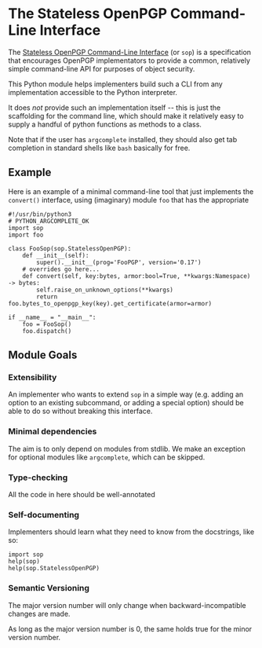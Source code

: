 The Stateless OpenPGP Command-Line Interface
============================================

The [Stateless OpenPGP Command-Line
Interface](https://tools.ietf.org/html/draft-dkg-openpgp-stateless-cli)
(or `sop`) is a specification that encourages OpenPGP implementators
to provide a common, relatively simple command-line API for purposes
of object security.

This Python module helps implementers build such a CLI from any
implementation accessible to the Python interpreter.

It does *not* provide such an implementation itself -- this is just
the scaffolding for the command line, which should make it relatively
easy to supply a handful of python functions as methods to a class.

Note that if the user has `argcomplete` installed, they should also
get tab completion in standard shells like `bash` basically for free.

Example
-------

Here is an example of a minimal command-line tool that just implements
the `convert()` interface, using (imaginary) module `foo` that has the
appropriate

```
#!/usr/bin/python3
# PYTHON_ARGCOMPLETE_OK
import sop
import foo

class FooSop(sop.StatelessOpenPGP):
    def __init__(self):
        super().__init__(prog='FooPGP', version='0.17')
    # overrides go here...
    def convert(self, key:bytes, armor:bool=True, **kwargs:Namespace) -> bytes:
        self.raise_on_unknown_options(**kwargs)
        return foo.bytes_to_openpgp_key(key).get_certificate(armor=armor)

if __name__ = "__main__":
    foo = FooSop()
    foo.dispatch()
```

Module Goals
------------

### Extensibility

An implementer who wants to extend `sop` in a simple way (e.g. adding
an option to an existing subcommand, or adding a special option)
should be able to do so without breaking this interface.

### Minimal dependencies

The aim is to only depend on modules from stdlib.  We make an
exception for optional modules like `argcomplete`, which can be
skipped.

### Type-checking

All the code in here should be well-annotated

### Self-documenting

Implementers should learn what they need to know from the docstrings,
like so:

    import sop
    help(sop)
    help(sop.StatelessOpenPGP)

### Semantic Versioning

The major version number will only change when backward-incompatible
changes are made.

As long as the major version number is 0, the same holds true for the
minor version number.

